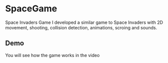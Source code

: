 # SpaceGame
Space Invaders Game
I developed a similar game to Space Invaders with 2D movement, shooting, collision detection, animations, scroing and sounds.

## Demo
You will see how the game works in the video
